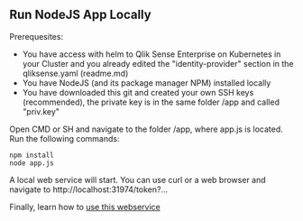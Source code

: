## Run NodeJS App Locally
Prerequesites:
 - You have access with helm to Qlik Sense Enterprise on Kubernetes in your Cluster and you already edited the "identity-provider" section in the qliksense.yaml (readme.md)
 - You have NodeJS (and its package manager NPM) installed locally
 - You have downloaded this git and created your own SSH keys (recommended), the private key is in the same folder /app and called "priv.key"
 
Open CMD or SH and navigate to the folder /app, where app.js is located. Run the following commands:
```
npm install
node app.js
```
A local web service will start. You can use curl or a web browser and navigate to http://localhost:31974/token?... 

Finally, learn how to <a href="https://github.com/ChristofSchwarz/qs_on_Kubernetes/blob/master/jwtcreate/readme/webservice.md">use this webservice</a>
